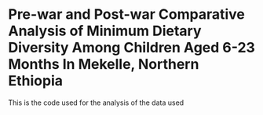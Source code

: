 # Pre-war and Post-war Comparative Analysis of Minimum Dietary Diversity Among Children Aged 6-23 Months In Mekelle, Northern Ethiopia
This is the code used for the analysis of the data used
